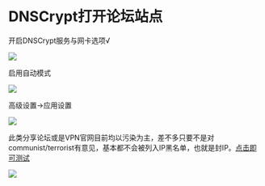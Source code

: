 # DNSCrypt打开论坛站点

开启DNSCrypt服务与网卡选项√

<!-- ![](https://ipfs.io/ipfs/Qme3m7pu4qM2RqT7LqtRM6umPZuKhEMBJkCFGr3tAg66Y3?3.png) -->

![](https://raw.githubusercontent.com/loremwalker/fq-book/master/docs/images/2018-04-29_031314.png)

启用自动模式

<!-- ![](http://p0.cdn.img9.top/ipfs/Qmd449GEzw6KUvpmcfDxv3e9rYRxYk3dHNuo5ZitD7zEqm?0.png) -->

![](https://raw.githubusercontent.com/loremwalker/fq-book/master/docs/images/2018-04-29_031427.png)

高级设置-&gt;应用设置

<!-- ![](http://p1.cdn.img9.top/ipfs/QmNZ1JEN51T7v5cP8aEVJfYQvBXLcCscAtgXtWf6nhESKL?1.png) -->

![](https://raw.githubusercontent.com/loremwalker/fq-book/master/docs/images/2018-04-29_031418.png)

此类分享论坛或是VPN官网目前均以污染为主，差不多只要不是对communist/terrorist有意见，基本都不会被列入IP黑名单，也就是封IP。[点击即可测试](https://ssrshare.com/)

<!-- ![](https://ipfs.io/ipfs/QmSr8t86BHkoDyofqEMYucg9uAyxCGVjuqzVPE6yGmqf3r?4.png) -->

![](https://raw.githubusercontent.com/loremwalker/fq-book/master/docs/images/2018-04-29-1.png)


